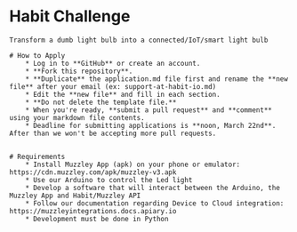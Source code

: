 # Habit Challenge
    Transform a dumb light bulb into a connected/IoT/smart light bulb

    # How to Apply
        * Log in to **GitHub** or create an account.
        * **Fork this repository**.
        * **Duplicate** the application.md file first and rename the **new file** after your email (ex: support-at-habit-io.md)
        * Edit the **new file** and fill in each section.
        * **Do not delete the template file.**
        * When you're ready, **submit a pull request** and **comment** using your markdown file contents.
        * Deadline for submitting applications is **noon, March 22nd**. After than we won't be accepting more pull requests.


    # Requirements
        * Install Muzzley App (apk) on your phone or emulator: https://cdn.muzzley.com/apk/muzzley-v3.apk
        * Use our Arduino to control the Led light
        * Develop a software that will interact between the Arduino, the Muzzley App and Habit/Muzzley API
        * Follow our documentation regarding Device to Cloud integration: https://muzzleyintegrations.docs.apiary.io
        * Development must be done in Python
